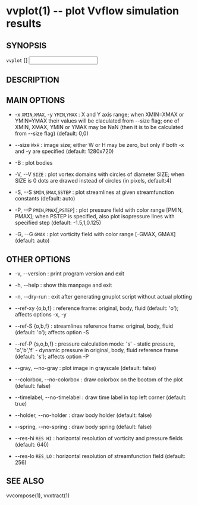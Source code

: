 vvplot(1) -- plot Vvflow simulation results
====

## SYNOPSIS

`vvplot` [<OPTIONS>] <INPUT> <TARGET>

## DESCRIPTION

## MAIN OPTIONS

  * -x `XMIN`,`XMAX`, -y `YMIN`,`YMAX` :
    X and Y axis range;
    when XMIN=XMAX or YMIN=YMAX their values will be claculated from --size flag;
    one of XMIN, XMAX, YMIN or YMAX may be NaN (then it is to be calculated from --size flag)
    (default: 0,0)

  * --size `W`x`H` :
    image size;
    either W or H may be zero, but only if both -x and -y are specified
    (default: 1280x720)

  * -B :
    plot bodies

  * -V, --V `SIZE` :
    plot vortex domains with circles of diameter SIZE;
    when SIZE is 0 dots are drawed instead of circles
    (in pixels, default:4)
  
  * -S, --S `SMIN`,`SMAX`,`SSTEP` :
    plot streamlines at given streamfunction constants
    (default: auto)
  
  * -P, --P `PMIN`,`PMAX`[,`PSTEP`] :
    plot pressure field with color range \[PMIN, PMAX\];
    when PSTEP is specified, also plot isopressure lines with specified step
    (default: -1.5,1,0.125)
  
  * -G, --G `GMAX` :
    plot vorticity field with color range \[-GMAX, GMAX\]
    (default: auto)

## OTHER OPTIONS

  * -v, --version :
    print program version and exit

  * -h, --help :
    show this manpage and exit

  * -n, --dry-run :
    exit after generating gnuplot script without actual plotting

  * --ref-xy {o,b,f} :
    reference frame: original, body, fluid (default: 'o'); affects options -x, -y
  
  * --ref-S {o,b,f} :
    streamlines reference frame: original, body, fluid (default: 'o'); affects option -S
  
  * --ref-P {s,o,b,f} :
    pressure calculation mode:
    's' - static pressure,
    'o','b','f' - dynamic pressure in original, body, fluid reference frame (default: 's');
    affects option -P

  * --gray, --no-gray :
    plot image in grayscale (default: false)
  
  * --colorbox, --no-colorbox :
    draw colorbox on the bootom of the plot (default: false)
  
  * --timelabel, --no-timelabel :
    draw time label in top left corner (default: true)
  
  * --holder, --no-holder :
    draw body holder (default: false)
  
  * --spring, --no-spring :
    draw body spring (default: false)
  
  * --res-hi `RES_HI` :
    horizontal resolution of vorticity and pressure fields (default: 640)
  
  * --res-lo `RES_LO` :
    horizontal resolution of streamfunction field (default: 256)


## SEE ALSO
  vvcompose(1), vvxtract(1)
